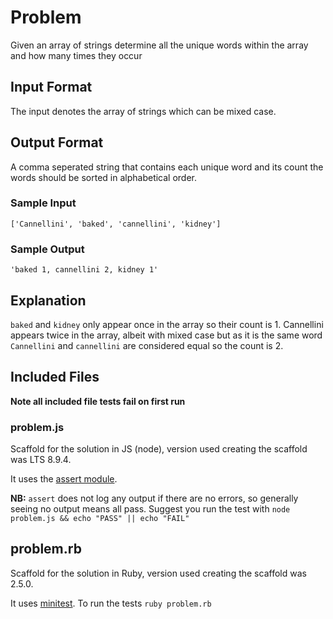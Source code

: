# Problem

Given an array of strings determine all the unique words within the array and how many times they occur

## Input Format

The input denotes the array of strings which can be mixed case.

## Output Format

A comma seperated string that contains each unique word and its count the words should be sorted in alphabetical order.

### Sample Input

```
['Cannellini', 'baked', 'cannellini', 'kidney']
```

### Sample Output

```
'baked 1, cannellini 2, kidney 1'
```

## Explanation

`baked` and `kidney` only appear once in the array so their count is 1. Cannellini appears twice in the array, albeit with mixed case but as it is the same word `Cannellini` and `cannellini` are considered equal so the count is 2.

## Included Files

**Note all included file tests fail on first run**

### problem.js

Scaffold for the solution in JS (node), version used creating the scaffold was LTS 8.9.4.

It uses the [assert module](https://nodejs.org/api/assert.html).

**NB:** `assert` does not log any output if there are no errors, so generally seeing no output means all pass.
Suggest you run the test with `node problem.js && echo "PASS" || echo "FAIL"`

## problem.rb

Scaffold for the solution in Ruby, version used creating the scaffold was 2.5.0.

It uses [minitest](https://github.com/seattlerb/minitest). To run the tests `ruby problem.rb`